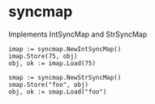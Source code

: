 # syncmap

Implements IntSyncMap and StrSyncMap


```
imap := syncmap.NewIntSyncMap()
imap.Store(75, obj)
obj, ok := imap.Load(75)

smap := syncmap.NewStrSyncMap()
smap.Store("foo", obj)
obj, ok := smap.Load("foo")

```

